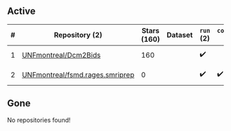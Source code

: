 ## Active
| # | Repository (2) | Stars (160) | Dataset | `run` (2) | `containers-run` (1) | Last Modified |
| --- | --- | --- | --- | --- | --- | --- |
| 1 | [UNFmontreal/Dcm2Bids](https://github.com/UNFmontreal/Dcm2Bids) | 160 |  | :heavy_check_mark: |  | 2024-11-11 18:38:07+00:00 |
| 2 | [UNFmontreal/fsmd.rages.smriprep](https://github.com/UNFmontreal/fsmd.rages.smriprep) | 0 |  | :heavy_check_mark: | :heavy_check_mark: | 2024-11-25 19:17:37+00:00 |

## Gone
No repositories found!
